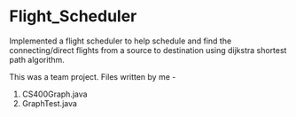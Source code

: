 # Flight_Scheduler
Implemented a flight scheduler to help schedule and find the connecting/direct flights from a source to destination using dijkstra shortest path algorithm.

This was a team project. Files written by me -
1. CS400Graph.java
2. GraphTest.java
